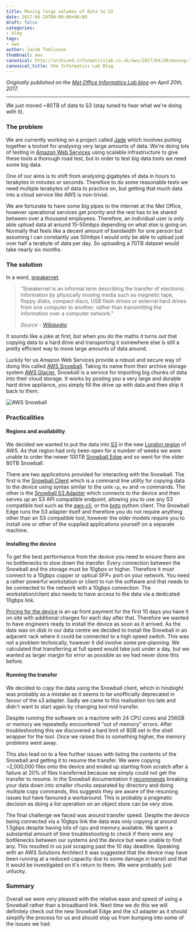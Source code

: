 ```yaml
---
title: Moving large volumes of data to S3
date: 2017-04-20T00:00:00+00:00
draft: false
categories:
- blog
tags:
- aws
author: Jacob Tomlinson
thumbnail: aws
canonical: http://archived.informaticslab.co.uk/aws/2017/04/20/moving-70-terrabytes-to-s3.html
canonical_title: the Informatics Lab Blog
---
```


_Originally published on the [Met Office Informatics Lab blog](http://archived.informaticslab.co.uk/aws/2017/04/20/moving-70-terrabytes-to-s3.html) on April 20th, 2017._

---

We just moved ~80TB of data to S3 (stay tuned to hear what we're doing with it).

### The problem

We are currently working on a project called [Jade][jade] which involves putting together a toolset for analysing very large amounts of data. We're doing lots of testing in [Amazon Web Services][aws] using scalable infrastructure to give these tools a thorough road test, but in order to test big data tools we need some big data.

One of our aims is to shift from analysing gigabytes of data in hours to terabytes in minutes or seconds. Therefore to do some reasonable tests we need multiple terabytes of data to practice on, but getting that much data into a cloud service like AWS is non-trivial.

We are fortunate to have some big pipes to the internet at the Met Office, however operational services get priority and the rest has to be shared between over a thousand employees. Therefore, an individual user is only able upload data at around 15-50mbps depending on what else is going on. Normally that feels like a decent amount of bandwidth for one person but assuming I can constantly use 50mbps I would only be able to upload just over half a terabyte of data per day. So uploading a 70TB dataset would take nearly six months.

### The solution

In a word, [sneakernet][xkcd-sneakernet].

> "Sneakernet is an informal term describing the transfer of electronic information by physically moving media such as magnetic tape, floppy disks, compact discs, USB flash drives or external hard drives from one computer to another; rather than transmitting the information over a computer network."
>
> _Source - [Wikipedia][sneakernet]_

It sounds like a joke at first, but when you do the maths it turns out that copying data to a hard drive and transporting it somewhere else is still a pretty efficient way to move large amounts of data around.

Luckily for us Amazon Web Services provide a robust and secure way of doing this called [AWS Snowball][aws-snowball]. Taking its name from their archive storage system [AWS Glacier][aws-glacier], Snowball is a service for importing big chunks of data into their cloud storage. It works by posting you a very large and durable hard drive appliance, you simply fill the drive up with data and then ship it back to them.

![AWS Snowball](https://i.imgur.com/J4jD23mh.jpg)

### Practicalities

#### Regions and availability

We decided we wanted to put the data into [S3][aws-s3] in the new [London region][aws-london-region] of AWS. As that region had only been open for a number of weeks we were unable to order the newer 100TB [Snowball Edge][aws-snowball-edge] and so went for the older 80TB Snowball.

There are two applications provided for interacting with the Snowball. The first is the [Snowball Client][aws-snowball-client] which is a command line utility for copying data to the device using syntax similar to the unix `cp`, `mv` and `rm` commands. The other is the [Snowball S3 Adapter][aws-snowball-s3-adapter] which connects to the device and then serves up an S3 API compatible endpoint, allowing you to use any S3 compatible tool such as the [aws-cli][aws-cli], or the [boto][boto] python client. The Snowball Edge runs the S3 adapter itself and therefore you do not require anything other than an S3 compatible tool, however the older models require you to install one or other of the supplied applications yourself on a separate machine.

#### Installing the device

To get the best performance from the device you need to ensure there are no bottlenecks to slow down the transfer. Every connection between the Snowball and the storage must be 10gbps or higher. Therefore it must connect to a 10gbps copper or optical SFP+ port on your network. You need a rather powerful workstation or client to run the software and that needs to be connected to the network with a 10gbps connection. The workstation/client also needs to have access to the data via a dedicated 10gbps link.

[Pricing for the device][aws-snowball-pricing] is an up front payment for the first 10 days you have it on site with additional charges for each day after that. Therefore we wanted to have engineers ready to install the device as soon as it arrived. As the data was on disk in our data centre we decided to install the Snowball in an adjacent rack where it could be connected to a high speed switch. This was not a problem technically, however it did involve some pre-planning. We calculated that transferring at full speed would take just under a day, but we wanted as larger margin for error as possible as we had never done this before.

#### Running the transfer

We decided to copy the data using the Snowball client, which in hindsight was probably as a mistake as it seems to be unofficially deprecated in favour of the s3 adapter. Sadly we came to this realisation too late and didn't want to start again by changing tool mid transfer.

Despite running the software on a machine with 24 CPU cores and 256GB or memory we repeatedly encountered "out of memory" errors. After troubleshooting this we discovered a hard limit of 8GB set in the shell wrapper for the tool. Once we raised this to something higher, the memory problems went away.

This also lead on to a few further issues with listing the contents of the Snowball and getting it to resume the transfer. We were copying ~2,000,000 files onto the device and ended up starting from scratch after a failure at 20%  of files transferred because we simply could not get the transfer to resume. In the Snowball documentation it [recommends][aws-snowball-recommendations] breaking your data down into smaller chunks separated by directory and doing multiple copy commands, this suggests they are aware of the resuming issues but have favoured a workaround. This is probably a pragmatic decision as doing a list operation on an object store can be very slow.

The final challenge we faced was around transfer speed. Despite the device being connected via a 10gbps link the data was only copying at around 1.5gbps despite having lots of cpu and memory available. We spent a substantial amount of time troubleshooting to check if there were any bottlenecks between our systems and the device but were unable to find any. This resulted in us just scraping past the 10 day deadline. Speaking with an AWS Solutions Architect it was suggested that the device may have been running at a reduced capacity due to some damage in transit and that it would be investigated on it's return to them. We were probably just unlucky.

### Summary

Overall we were very pleased with the relative ease and speed of using a Snowball rather than a broadband link. Next time we do this we will definitely check out the new Snowball Edge and the s3 adapter as it should simplify the process for us and should stop us from bumping into some of the issues we had.

[aws]: https://aws.amazon.com
[aws-cli]: https://aws.amazon.com/cli/
[aws-glacier]: https://aws.amazon.com/glacier/
[aws-london-region]: https://aws.amazon.com/blogs/aws/now-open-aws-london-region/
[aws-snowball]: https://aws.amazon.com/snowball/
[aws-snowball-client]: http://docs.aws.amazon.com/snowball/latest/ug/using-client.html
[aws-snowball-edge]: https://aws.amazon.com/snowball-edge/
[aws-snowball-pricing]: https://aws.amazon.com/snowball/pricing/
[aws-snowball-recommendations]: http://docs.aws.amazon.com/snowball/latest/ug/transfer-petabytes.html
[aws-snowball-s3-adapter]: http://docs.aws.amazon.com/snowball/latest/ug/snowball-transfer-adapter.html
[aws-s3]: https://aws.amazon.com/s3/
[boto]: https://github.com/boto/boto3
[jade]: http://www.informaticslab.co.uk/projects/jade.html
[sneakernet]: https://en.wikipedia.org/wiki/Sneakernet
[xkcd-sneakernet]: https://what-if.xkcd.com/31/
